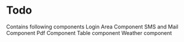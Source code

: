 Todo
====

Contains following components 
Login
Area Component
SMS and Mail Component
Pdf Component
Table component
Weather component
